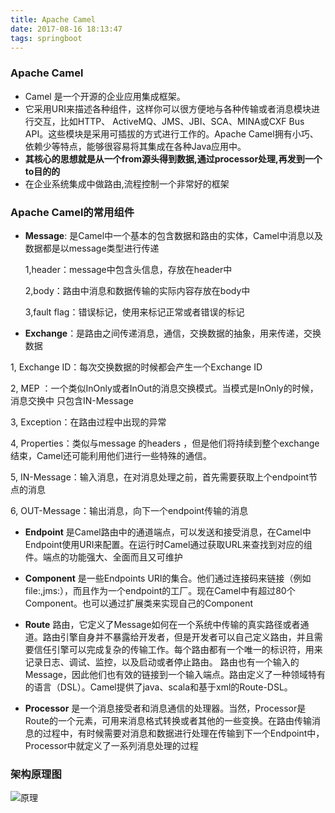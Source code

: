```yaml
---
title: Apache Camel
date: 2017-08-16 18:13:47
tags: springboot
---
```

### Apache Camel
- Camel 是一个开源的企业应用集成框架。
- 它采用URI来描述各种组件，这样你可以很方便地与各种传输或者消息模块进行交互，比如HTTP、 ActiveMQ、JMS、JBI、SCA、MINA或CXF Bus API。这些模块是采用可插拔的方式进行工作的。Apache Camel拥有小巧、依赖少等特点，能够很容易将其集成在各种Java应用中。
- **其核心的思想就是从一个from源头得到数据,通过processor处理,再发到一个to目的的**
- 在企业系统集成中做路由,流程控制一个非常好的框架

### Apache Camel的常用组件
- **Message**: 是Camel中一个基本的包含数据和路由的实体，Camel中消息以及数据都是以message类型进行传递

  1,header：message中包含头信息，存放在header中

  2,body：路由中消息和数据传输的实际内容存放在body中

  3,fault flag：错误标记，使用来标记正常或者错误的标记

- **Exchange**：是路由之间传递消息，通信，交换数据的抽象，用来传递，交换数据

 1, Exchange ID：每次交换数据的时候都会产生一个Exchange ID

 2, MEP ：一个类似InOnly或者InOut的消息交换模式。当模式是InOnly的时候，消息交换中  只包含IN-Message

 3, Exception：在路由过程中出现的异常

 4, Properties：类似与message 的headers ，但是他们将持续到整个exchange结束，Camel还可能利用他们进行一些特殊的通信。

 5, IN-Message：输入消息，在对消息处理之前，首先需要获取上个endpoint节点的消息

 6, OUT-Message：输出消息，向下一个endpoint传输的消息

- **Endpoint** 是Camel路由中的通道端点，可以发送和接受消息，在Camel中Endpoint使用URI来配置。在运行时Camel通过获取URL来查找到对应的组件。端点的功能强大、全面而且又可维护

- **Component** 是一些Endpoints URI的集合。他们通过连接码来链接（例如file:,jms:），而且作为一个endpoint的工厂。现在Camel中有超过80个Component。也可以通过扩展类来实现自己的Component

- **Route** 路由，它定义了Message如何在一个系统中传输的真实路径或者通道。路由引擎自身并不暴露给开发者，但是开发者可以自己定义路由，并且需要信任引擎可以完成复杂的传输工作。每个路由都有一个唯一的标识符，用来记录日志、调试、监控，以及启动或者停止路由。
路由也有一个输入的Message，因此他们也有效的链接到一个输入端点。路由定义了一种领域特有的语言（DSL）。Camel提供了java、scala和基于xml的Route-DSL。

- **Processor** 是一个消息接受者和消息通信的处理器。当然，Processor是Route的一个元素，可用来消息格式转换或者其他的一些变换。在路由传输消息的过程中，有时候需要对消息和数据进行处理在传输到下一个Endpoint中，Processor中就定义了一系列消息处理的过程

### 架构原理图
![原理](http://camel.apache.org/architecture.data/camel-components.png)